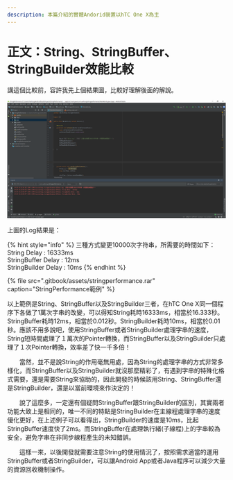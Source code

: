 ```yaml
---
description: 本篇介紹的實體Andorid裝置以hTC One X為主
---
```


# 正文：String、StringBuffer、StringBuilder效能比較

講這個比較前，容許我先上個結果圖，比較好理解後面的解說。

![String&#x3001;StringBurffer&#x3001;StringBuilder&#x6027;&#x80FD;&#x6BD4;&#x8F03;](.gitbook/assets/san-zhong-string-bi-jiao.png)

上圖的Log結果是：

{% hint style="info" %}
三種方式變更10000次字符串，所需要的時間如下：  
String Delay : 16333ms   
StringBuffer Delay : 12ms   
StringBuilder Delay : 10ms
{% endhint %}

{% file src=".gitbook/assets/stringperformance.rar" caption="StringPerformance範例" %}

以上範例是String、StringBuffer以及StringBuilder三者，在hTC One X同一個程序下各做了1萬次字串的改變，可以得知String耗時16333ms，相當於16.333秒。StringBuffer耗時12ms，相當於0.012秒。StringBuilder耗時10ms，相當於0.01秒。應該不用多說吧，使用StringBuffer或者StringBuilder處理字串的速度，String短時間處理了１萬次的Pointer轉換，而StringBuffer以及StringBuilder只處理了１次Pointer轉換，效率差了快一千多倍！

　　當然，並不是說String的作用毫無用處，因為String的處理字串的方式非常多樣化，而StringBuffer以及StringBuilder就沒那麼精彩了，有遇到字串的特殊化格式需要，還是需要String來協助的，因此開發的時候該用String、StringBuffer還是StringBuilder，還是以當前環境來作決定的！

　　說了這麼多，一定還有個疑問StringBuffer跟StringBuilder的區別，其實兩者功能大致上是相同的，唯一不同的特點是StringBuilder在主線程處理字串的速度優化更好，在上述例子可以看得出，StringBuilder的速度是10ms，比起StringBuffer速度快了2ms。而StringBuffer在處理執行緒\(子線程\)上的字串較為安全，避免字串在非同步線程產生的未知錯誤。

　　這樣一來，以後開發就需要注意String的使用情況了，按照需求適當的運用StringBuffer或者StringBuilder，可以讓Android App或者Java程序可以減少大量的資源回收機制操作。

